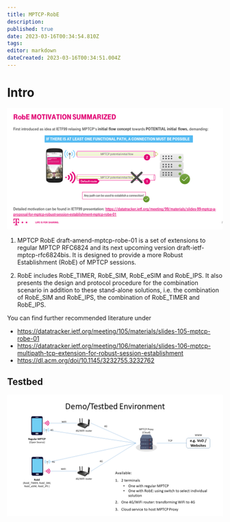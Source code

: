 ```yaml
---
title: MPTCP-RobE
description: 
published: true
date: 2023-03-16T00:34:54.810Z
tags: 
editor: markdown
dateCreated: 2023-03-16T00:34:51.004Z
---
```


# Intro

![robe_intro.png](/hackathon/robe_intro.png)

  1.  MPTCP RobE draft-amend-mptcp-robe-01 is a set of extensions to regular MPTCP RFC6824 and its next upcoming version draft-ietf-mptcp-rfc6824bis. It is designed to provide a more Robust Establishment (RobE) of MPTCP sessions. 

 2.   RobE includes RobE_TIMER, RobE_SIM, RobE_eSIM and RobE_IPS. It also presents the design and protocol procedure for the combination scenario in addition to these stand-alone solutions, i.e. the combination of RobE_SIM and RobE_IPS, the combination of RobE_TIMER and RobE_IPS. 

You can find further recommended literature under

  -  https://datatracker.ietf.org/meeting/105/materials/slides-105-mptcp-robe-01
  -  https://datatracker.ietf.org/meeting/106/materials/slides-106-mptcp-multipath-tcp-extension-for-robust-session-establishment
  -  https://dl.acm.org/doi/10.1145/3232755.3232762 
  
## Testbed  
  
  ![testbed.png](/hackathon/testbed.png)